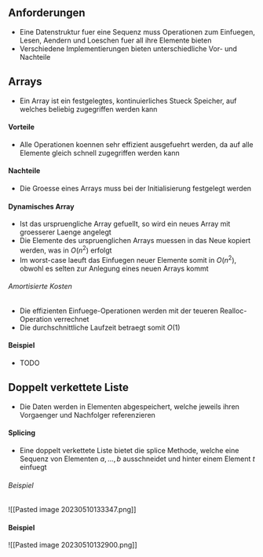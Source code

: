 ## Anforderungen
- Eine Datenstruktur fuer eine Sequenz muss Operationen zum Einfuegen, Lesen, Aendern und Loeschen fuer all ihre Elemente bieten
- Verschiedene Implementierungen bieten unterschiedliche Vor- und Nachteile
## Arrays
- Ein Array ist ein festgelegtes, kontinuierliches Stueck Speicher, auf welches beliebig zugegriffen werden kann
#### Vorteile
- Alle Operationen koennen sehr effizient ausgefuehrt werden, da auf alle Elemente gleich schnell zugegriffen werden kann
#### Nachteile
- Die Groesse eines Arrays muss bei der Initialisierung festgelegt werden
#### Dynamisches Array
- Ist das urspruengliche Array gefuellt, so wird ein neues Array mit groesserer Laenge angelegt
- Die Elemente des urspruenglichen Arrays muessen in das Neue kopiert werden, was in $O(n^2)$ erfolgt
- Im worst-case laeuft das Einfuegen neuer Elemente somit in $O(n^2)$, obwohl es selten zur Anlegung eines neuen Arrays kommt
###### Amortisierte Kosten
- Die effizienten Einfuege-Operationen werden mit der teueren Realloc-Operation verrechnet
- Die durchschnittliche Laufzeit betraegt somit $O(1)$
#### Beispiel
- TODO
## Doppelt verkettete Liste
- Die Daten werden in Elementen abgespeichert, welche jeweils ihren Vorgaenger und Nachfolger referenzieren
#### Splicing
- Eine doppelt verkettete Liste bietet die splice Methode, welche eine Sequenz von Elementen $a, ..., b$ ausschneidet und hinter einem Element $t$ einfuegt
###### Beispiel
![[Pasted image 20230510133347.png]]
#### Beispiel
![[Pasted image 20230510132900.png]]